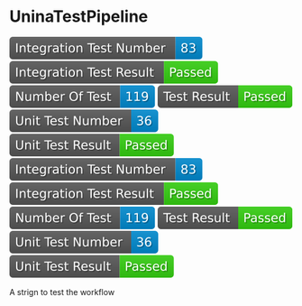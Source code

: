 # UninaTestPipeline
<img src="badges_ver_v0.0.1-test/integration_test_number.svg"> <img src="badges_ver_v0.0.1-test/integration_test_result.svg"> <img src="badges_ver_v0.0.1-test/test_number.svg"> <img src="badges_ver_v0.0.1-test/test_result.svg"> <img src="badges_ver_v0.0.1-test/unit_test_number.svg"> <img src="badges_ver_v0.0.1-test/unit_test_result.svg"> 
<img src="badges_ver_v0.0.1-test/integration_test_number.svg"> <img src="badges_ver_v0.0.1-test/integration_test_result.svg"> <img src="badges_ver_v0.0.1-test/test_number.svg"> <img src="badges_ver_v0.0.1-test/test_result.svg"> <img src="badges_ver_v0.0.1-test/unit_test_number.svg"> <img src="badges_ver_v0.0.1-test/unit_test_result.svg"> 

A strign to test the workflow
